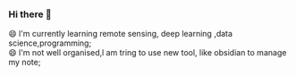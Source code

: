 ### Hi there 👋

<!--
**tangyongli/tangyongli** is a ✨ _special_ ✨ repository because its `README.md` (this file) appears on your GitHub profile.

Here are some ideas to get you started:

- 🔭 I’m currently working on ...
- 🌱 I’m currently learning ...
- 👯 I’m looking to collaborate on ...
- 🤔 I’m looking for help with ...
- 💬 Ask me about ...
- 📫 How to reach me: ...
- 😄 Pronouns: ...
- ⚡ Fun fact: ...
-->
😄 l'm currently learning remote sensing, deep learning ,data science,programming; <br>
😄 l'm not well organised,l am tring to use new tool, like obsidian to manage my note;



